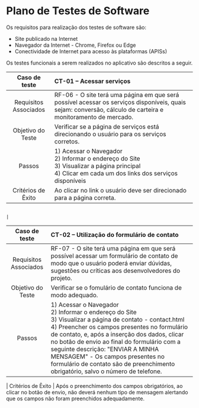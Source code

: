 # Plano de Testes de Software

Os requisitos para realização dos testes de software são:
*	Site publicado na Internet
*	Navegador da Internet - Chrome, Firefox ou Edge
*	Conectividade de Internet para acesso às plataformas (APISs)

Os testes funcionais a serem realizados no aplicativo são descritos a seguir.

|     Caso de teste      | CT-01 – Acessar serviços                                                                                                                                                                                                                                                                                            |
|:----------------------:|:--------------------------------------------------------------------------------------------------------------------------------------------------------------------------------------------------------------------------------------------------------------------------------------------------------------------|
| Requisitos Associados	 | RF-06 - O site terá uma página em que será possível acessar os serviços disponíveis, quais sejam: conversão, cálculo de carteira e monitoramento de mercado.                                                                                                                                                        |
|   Objetivo do Teste    | 	Verificar se a página de serviços está direcionando o usuário para os serviços corretos.                                                                                                                                                                                                                           |
|        Passos	         | 1) Acessar o Navegador <br> 2) Informar o endereço do Site <br> 3) Visualizar a página principal <br> 4) Clicar em cada um dos links dos serviços disponíveis                                                                                                                                                       |
|   Critérios de Êxito   | 	Ao clicar no link o usuário deve ser direcionado para a página correta. 

                                                                                                                                                                                                                                           |
|     Caso de teste      | CT-02 – Utilização do formulário de contato                                                                                                                                                                                                                                                                         |
|         :---:          | :---                                                                                                                                                                                                                                                                                                                |
| Requisitos Associados	 | RF-07 - O site terá uma página em que será possível acessar um formulário de contato de modo que o usuário poderá enviar dúvidas, sugestões ou críticas aos desenvolvedores do projeto.                                                                                                                             |
|   Objetivo do Teste    | 	Verificar se  o fomulário de contato funciona de modo adequado.                                                                                                                                                                                                                                                    |
|        Passos	         | 1) Acessar o Navegador <br> 2) Informar o endereço do Site <br> 3) Visualizar a página de contato - contact.html <br> 4) Preencher os campos presentes no formulário de contato, e, após a inserção dos dados, clicar no botão de envio ao final do formulário com a seguinte descrição: "ENVIAR A MINHA MENSAGEM" - Os campos presentes no formulário de contato são de preenchimento obrigatório, salvo o número de telefone. |

| Critérios de Êxito |	Após o preenchimento dos campos obrigatórios, ao clicar no botão de envio, não deverá nenhum tipo de mensagem alertando que os campos não foram preenchidos adequadamente.





